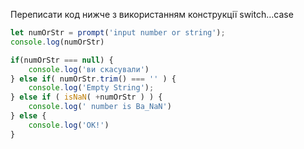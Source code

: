 Переписати код нижче з використанням конструкції switch…case

```javascript
let numOrStr = prompt('input number or string');
console.log(numOrStr)

if(numOrStr === null) {
    console.log('ви скасували')
} else if( numOrStr.trim() === '' ) {
    console.log('Empty String');
} else if ( isNaN( +numOrStr ) ) {
    console.log(' number is Ba_NaN')
} else {
    console.log('OK!')
}
```
